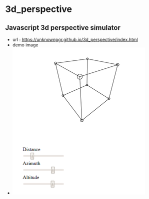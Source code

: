 # 3d_perspective
Javascript 3d perspective simulator
---
- url : https://unknownpgr.github.io/3d_perspective/index.html
- demo image
- ![Demo image](./img.png)